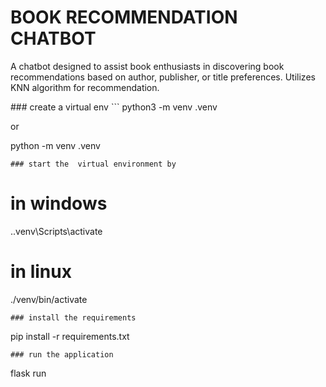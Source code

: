 # BOOK RECOMMENDATION CHATBOT
<p>A chatbot designed to assist book enthusiasts in discovering book recommendations based on author, publisher, or title preferences. Utilizes KNN algorithm for recommendation.</p>
### create a virtual env
```
python3 -m venv .venv

or

python -m venv .venv

```
### start the  virtual environment by
```
# in windows

.\.venv\Scripts\activate

# in linux

./venv/bin/activate
```
### install the requirements
```
pip install -r requirements.txt
```
### run the application
```
flask run
```
